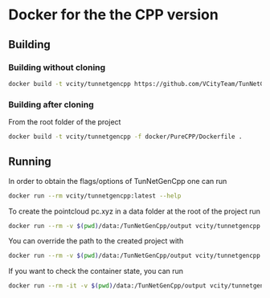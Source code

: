 # Docker for the the CPP version 


## Building

### Building without cloning
```bash
docker build -t vcity/tunnetgencpp https://github.com/VCityTeam/TunNetGen.git -f docker/PureCPP/Dockerfile
```

### Building after cloning

From the root folder of the project
```bash
docker build -t vcity/tunnetgencpp -f docker/PureCPP/Dockerfile .
```

## Running

In order to obtain the flags/options of TunNetGenCpp one can run
```bash
docker run --rm vcity/tunnetgencpp:latest --help
```

To create the pointcloud pc.xyz in a data folder at the root of the project run
```bash
docker run --rm -v $(pwd)/data:/TunNetGenCpp/output vcity/tunnetgencpp:latest
```

You can override the path to the created project with 
```bash
docker run --rm -v $(pwd)/data:/TunNetGenCpp/output vcity/tunnetgencpp:latest -o output/pc.xyz 
```

If you want to check the container state, you can run
```bash
docker run --rm -it -v $(pwd)/data:/TunNetGenCpp/output vcity/tunnetgencpp:latest sh
```
